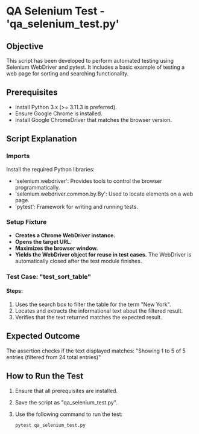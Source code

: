 # QA Selenium Test - 'qa_selenium_test.py'

## Objective
This script has been developed to perform automated testing using Selenium WebDriver and pytest. It includes a basic example of testing a web page for sorting and searching functionality.

## Prerequisites
- Install Python 3.x (>= 3.11.3 is preferred).
- Ensure Google Chrome is installed.
- Install Google ChromeDriver that matches the browser version.

## Script Explanation
### Imports
Install the required Python libraries:
- 'selenium.webdriver': Provides tools to control the browser programmatically.
- 'selenium.webdriver.common.by.By': Used to locate elements on a web page.
- 'pytest': Framework for writing and running tests.

### Setup Fixture
- **Creates a Chrome WebDriver instance.**
- **Opens the target URL.**
- **Maximizes the browser window.**
- **Yields the WebDriver object for reuse in test cases.** The WebDriver is automatically closed after the test module finishes.

### Test Case: "test_sort_table"
#### Steps:
1. Uses the search box to filter the table for the term "New York".
2. Locates and extracts the informational text about the filtered result.
3. Verifies that the text returned matches the expected result.

## Expected Outcome
The assertion checks if the text displayed matches: "Showing 1 to 5 of 5 entries (filtered from 24 total entries)"

## How to Run the Test
1. Ensure that all prerequisites are installed.
2. Save the script as "qa_selenium_test.py".
3. Use the following command to run the test:
    
   ```sh
   pytest qa_selenium_test.py

